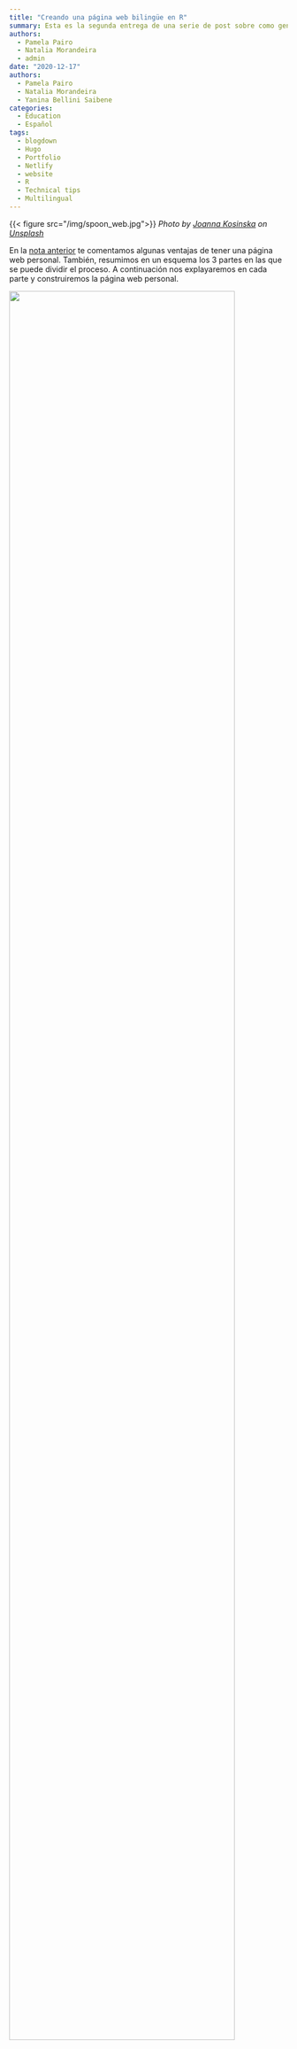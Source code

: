 ```yaml
---
title: "Creando una página web bilingüe en R"
summary: Esta es la segunda entrega de una serie de post sobre como generar un sitio web estático con R.
authors: 
  - Pamela Pairo
  - Natalia Morandeira
  - admin
date: "2020-12-17"
authors: 
  - Pamela Pairo
  - Natalia Morandeira
  - Yanina Bellini Saibene
categories:
  - Education
  - Español
tags:
  - blogdown
  - Hugo
  - Portfolio
  - Netlify
  - website
  - R
  - Technical tips
  - Multilingual
---
```


{{< figure src="/img/spoon_web.jpg">}}
*<span>Photo by <a href="https://unsplash.com/@joannakosinska?utm_source=unsplash&amp;utm_medium=referral&amp;utm_content=creditCopyText">Joanna Kosinska</a> on <a href="https://unsplash.com/?utm_source=unsplash&amp;utm_medium=referral&amp;utm_content=creditCopyText">Unsplash</a></span>*

En la [nota anterior](https://yabellini.netlify.app/es/post/hacerweb1/) te comentamos algunas ventajas de tener una página web personal. También, resumimos en un esquema los 3 partes en las que se puede dividir el proceso. A continuación nos explayaremos en cada parte y construiremos la página web personal.

<img src="/img/esquema_1.png" width="90%"/>

## En GitHub: crear un repositorio público  

Comenzaremos con la creación de un repositorio en GitHub para luego crear un proyecto en RStudio con control de versiones. De esta manera podremos ir registrando todos cambios realizados para crear la página web. En esta parte, asumimos que tenés instalado Git y tenés una cuenta en GitHub. Si no es el caso, podés instalarte Git [desde esta página](https://git-scm.com/downloads) y hacerte una cuenta en Github [aquí](https://github.com/). Si estás realizando tus primeros pasos en Git, en este [nota](https://yabellini.netlify.app/es/post/githubconr/) encontrarás más información que te ayudará a incursionarte en Git.^[Para información mas detallada sobre el uso de Git te sugerimos consultar el libro de Jenny Bryan (en inglés), [_Happy Git and GitHub for UseR_](https://happygitwithr.com/)]

Vamos a comenzar creando un nuevo repositorio público en nuestra cuenta de GitHub, siguiendo los pasos que figuran a continuación.

<img src="/img/repo.png" width="90%"/>

Para ello, no es necesario que el nombre del repositorio sea el nombre del dominio de la página web. Por último, copiamos el URL HTTPS de nuestro repositorio para clonarlo en RStudio.

<img src="/img/repo1.png" width="90%"/>

## En RStudio: nuevo proyecto, la instalación de _blogdown_ y _Hugo_, y la configuración bilingüe.
<br>

Continuamos creando un proyecto con control de versiones utilizando la URL HTTPS del repositorio creado. *File > New Project > Version Control > Git*.

En el proyecto ya creado, proseguimos con la descarga del paquete `blogdown`.

```{r instalación blogdown,eval=FALSE, echo=TRUE}
install.packages(blogdown)
```

Una vez instalado `blogdown`, procedemos con la instalación de _Hugo_, de la siguiente manera:

```{r hugo, eval=FALSE, echo=TRUE}
blogdown::install_hugo()
```

_Hugo_ es el generador de sitios estáticos en el que se basa `blogdown`. En su [página web](https://themes.gohugo.io/) se pueden encontrar una gran variedad de plantillas de sitios web. Por ejemplo, la plantilla **academic** tiene varias utilidades interesantes para páginas webs académicas. 

Ahora vamos a instalar a modo de ejemplo la plantilla **academic**.  En el parámetro `theme` se debe colocar el nombre de la plantilla de hugo elegida  

```{r hugo academic, eval=F, echo=TRUE}
library (blogdown)

blogdown::new_site(theme = "wowchemy/starter-academic", theme_example = TRUE)
```

Luego de esperar pocos minutos para la instalación de todas las carpetas y archivos que conforman la plantilla **academic**, obtendremos la primera versión de nuestro sitio web.

### Personalizando tu sitio web 

Si tenés instalada la última versión de `blogdown`, la plantilla se previsualizará de forma automática en el panel _Viewer_.  En cambio, si tenés una versión anterior, entonces hay que ejecutar las siguiente linea de código para tener un visualización del sitio web localmente.


```{r remedy03, eval=FALSE, echo=TRUE}

blogdown::serve_site()
blogdown::stop_server()# para dejar de visualizar el contenido generado

```

Veremos lo siguiente en _Viewer_ (o en un navegador):

<img src="/img/hugo-academic.png" width="90%"/>

Ya tenemos nuestra página web, ahora lo que queda es reemplazar la información de la página por la nuestra y organizarla según nuestros intereses. A medida que modifiquemos cada archivo vamos a poder visualizar automáticamente los cambios en el _Viewer_ y o en el navegador.

A continuación se muestra los principales archivos y carpetas que constituyen la página web.

```
├── config.toml       
|── config/default
   ├── menus.toml     
   ├── params.toml    
   └── languages.toml
|── content
|── themes
```

En el archivo _**config.toml**_ se encuentran los metadatos de nuestra página. Dentro de este archivo modificaremos el título de la página web y la URL.

Dentro de la carpeta **config/_default** se encuentran tres archivos.toml que definen la configuración de la página web.

+ _**params.toml**_: combinación de colores de la página (_theme_)^[Se pueden elegir otros _themes_  [aquí](https://wowchemy.com/docs/customization/) o si te animás podes crearte el tuyo], tamaño de la letra (_font_size_). En este archivo también se agrega la información de contacto (email, dirección laboral, cuenta de twitter, GitHub, ResearchGate).

+ _**menus.toml**_: opciones del menú de navegación (Notas, Proyectos, Cursos, Publicaciones, etc). Podrás cambiar los nombres o quitar aquellas opciones que no querés que aparezcan.

+ _**languages.toml**_: se define el o los idiomas del sitio web.

En la carpeta _content_ se localiza el contenido de nuesta página web en subcarpetas. Por ejemplo, si se quiere cambiar la información de la biografia, hay que seguir la siguiente ruta _content > authors > admin_ y modificar el archivo _index.md_. Podremos cambiar la foto de la página reemplazando _**avatar.jpg**_ por una foto nuestra.

```
|── content
   ├── authors     
   ├── courses
   ├── home
   ├── post
   ├── project
   └── publication
```

Desde **_content/home_** se podrán activar y editar cada una de las opciones del menú de navegación (widgets) de la página web. Para que se visualice el widget, es necesario que aparezca _active= true_

### Configuración de la página web bilingüe

Para configurar el sitio web en dos idiomas (español e inglés a modo de ejemplo) tenemos que crear dos subcarpetas llamadas _en_ y _es_ dentro de la carpeta _content_. Las nuevas subcarpetas deben tener cada una el contenido que había previamente en la carpeta _content_.^[En el caso de que se elijan otros idiomas, las subcarpetas a crearse deben respetar las siglas según se muestra [aquí](https://www.w3schools.com/tags/ref_language_codes.asp)]

```
|── content
   ├── es     <- Español
   ├── en     <- Inglés
    
```
Luego, en el archivo _**languages.toml**_ descomentar y agregar las siglas del segundo idioma e indicar la carpeta donde está su contenido.


```{r, eval= FALSE, echo=TRUE}

[en]
  languageCode = "en-us"
  contentDir = "content/en"  # Uncomment for multi-lingual sites, and move English content into `en` sub-folder.
  title = "English site"

# Uncomment the lines below to configure your website in a second language.
[es]
 languageCode = "es"
 contentDir = "content/es"
  title = "Sitio en español"

  [es.params]
   description = "Sitio en español"
  [[es.menu.main]]
    name = "es"
    url = "#about"
    weight = 1
```

Además, se deben crear dos nuevos archivos _**menus.es.toml**_ y _**menus.en.toml**_. 

```
|── config/default
   ├── menus.es.toml     <- Español
   ├── menus.en.toml     <- Inglés
   ├── params.toml    
   └── language.toml    
```

Finalmente en _**config.toml**_ debemos elegir el idioma por defecto del sitio web. Por ejemplo si queremos que quede en español _defaultContentLanguage = “es"_

Para visibilizar que la página web es bilingüe, conviene ir a _**params.toml**_ y verificar que en _show_language_ diga TRUE.

<img src="/img/params.png" width="90%"/>

## Publicar tu página web en internet (Deploy)

Una vez que la página web este editada de acuerdo a nuestros intereses, lo que resta es publicarla y compartirla al resto de la comunidad. Te indicamos dos opciones para ello que difieren en el servicio de host que utilizan. En ambos casos, son servicios gratuitos y permiten tener sitios estáticos. En el caso de Netlify, tu página web tendrá el siguiente dominio: _nombreweb.netlify.app_ En el caso de Github Pages: _nombreweb.github.io_

**Netlify** y **GitHub pages** son servicios de host en la nube que nos permite tener un sitio estático de forma gratuita y sencilla. Basicamente, ambos se conecta con el repositorio remoto en GitHub para publicar el sitio en la web.

### Utilizando **Netlify** 

Primero debemos poner una copia del archivo _**netlify.toml**_ localizado en  _theme > starter-academic_ en la carpeta base del proyecto. En dicho archivo debemos especificar la versión utilizada de Hugo. 

```{r, eval=TRUE, echo=TRUE}

blogdown::hugo_version()

```

El archivo _**netlify.toml**_ corregido con la versión de Hugo debería quedar así:

```{r, eval= FALSE, echo=TRUE}

[build.environment]
  HUGO_VERSION = "0.78.1" #Aqui va el número de tu versión de Hugo
  HUGO_ENABLEGITINFO = "true"

```

Además verificamos en el archivo _**config.toml**_ esté especificado el theme utilizado. En nuestro caso es _starter-academic_.

```{r, eval= FALSE, echo=TRUE}

theme = "starter-academic"

```

Ahora sí podemos publicar nuestra página web.
Primero, debemos ingresar a la página de [**Netlify**](https://www.netlify.com/). Cliqueamos en _Sign Up_ y luego en _GitHub_ para conectar **Netlify** con GitHub.

<img src="/img/netlify1.png" width="90%"/>

Luego, elegimos el repositorio remoto donde está la información de la página web mediante la siguiente ruta _New site from Git > GitHub_
Obtendrás algo similar a la siguiente figura pero autocompletado con tu información.

<img src="/img/netlify2.png" width="90%"/>

En opciones avanzadas (_Show advanced_) escribir la versión de Hugo que utilizaste para crear tu sitio web.

<img src="/img/netlify3.png" width="90%"/>

Cliqueamos en _Deploy Site_ y ¡¡¡listo!!! `r emo::ji("party")` Notaremos que **Netlify** asigna aleatoriamente el nombre de la página web. Para cambiarlo tendremos que ir a _Domain Settings > Options > Edit site name_
Podrás editar el contenido de tu página web sin la necesidad de repetir los pasos anteriores ya que **Netlify** al estar vinculado con GitHub lo actualizará automáticamente.

### Utilizando GitHub Pages 

A diferencia de Netlify, este servidor es parte de Github, por lo que no necesitamos conectarnos a una nueva cuenta. Dentro del repositorio remoto debemos ir a _Settings_

<img src="/img/githubpages.png" width="100%"/>

Luego, buscamos la sección de **GitHub Pages** y seleccionamos en la rama (_Branch_) donde se encuentra nuestro contenido web. Tener en cuenta que el dominio de nuestra página web será el nombre del repositorio, el cual puede ser cambiado después de haber sido creado.

<img src="/img/githubpages2.png" width="90%"/>

Para información más detallada te recomendamos visitar la página de [**GitHub Pages**](https://docs.github.com/en/free-pro-team@latest/github/working-with-github-pages/creating-a-github-pages-site#creating-your-site).

🔊 ¡Ahora solo queda que difundas tu sitio a la comunidad!

## Bonus track

Para agregar una nueva nota dentro de la página web tenemos que ir a _Addins_ y seleccionar _New Post_. Se abrirá una ventana donde podremos completar la información del título, les autores, etiquetas, fecha, categorias y seleccionar la ubicación de la nueva nota.

<img src="/img/post.png" width="90%"/>

### En la ultima versión de `blogdown` 

En el caso de estar trabajando con la última versión de `blogdown`, recomendamos seguir los consejos provistos por [Alison Hill](https://twitter.com/apreshill) en su [presentación para L.A. R Users Group](https://alison.netlify.app/larug-download/#1)  para configurar la versión de Hugo y buenas prácticas para la construcción de una página web.

## Fuentes 

+ [_**blogdown: Creating Websites with R Markdown**_](https://bookdown.org/yihui/blogdown/)  Yihui Xie, Amber Thomas, Alison Presmanes Hill

+ [_**Up & Running with blogdown**_](https://alison.rbind.io/post/2017-06-12-up-and-running-with-blogdown/) Alison Presmanes Hill

+ [_**Blogging in R with Blogdown**_](https://www.youtube.com/watch?v=f6kyYjCVAs0) dictado por Rebecca Barter para RLadies- Bucarest 

+ [_**Becoming an R blogger**_](http://www.rebeccabarter.com/blog/2020-02-03_blogger/) Rebecca Barter

+ [_**wowchemy**_](https://wowchemy.com/docs/get-started/)

+ [_**A Spoonful of Hugo: The netlify.toml File**_](https://alison.rbind.io/post/2019-02-19-hugo-netlify-toml/) Alison Presmanes Hill


